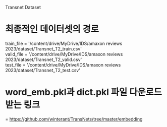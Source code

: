 Transnet Dataset

# 최종적인 데이터셋의 경로 <br/>

train_file = '/content/drive/MyDrive/IDS/amaxon reviews 2023/dataset/Transnet_T2_train.csv'<br/>
valid_file = '/content/drive/MyDrive/IDS/amaxon reviews 2023/dataset/Transnet_T2_valid.csv'<br/>
test_file = '/content/drive/MyDrive/IDS/amaxon reviews 2023/dataset/Transnet_T2_test.csv'<br/>

# word_emb.pkl과 dict.pkl 파일 다운로드 받는 링크
= https://github.com/winterant/TransNets/tree/master/embedding
